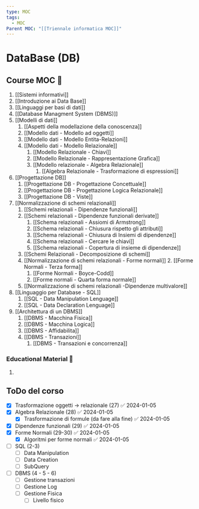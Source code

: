 ```yaml
---
type: MOC
tags:
  - MOC
Parent MOC: "[[Triennale informatica MOC]]"
---
```

# DataBase (DB)

## Course MOC  📒
1. [[Sistemi informativi]]
2. [[Introduzione ai Data Base]]
3. [[Linguaggi per basi di dati]]
4. [[Database Managment System (DBMS)]]
5. [[Modelli di dati]]
	1. [[Aspetti della modellazione della conoscenza]]
	2. [[Modello dati - Modello ad oggetti]]
	3. [[Modello dati - Modello Entita-Relazioni]]
	4. [[Modello dati - Modello Relazionale]]
		1. [[Modello Relazionale - Chiavi]]
		2. [[Modello Relazionale - Rappresentazione Grafica]]
		3. [[Modello relazionale - Algebra Relazionale]]
			1. [[Algebra Relazionale - Trasformazione di espressioni]]
6. [[Progettazione DB]]
	1. [[Progettazione DB - Progettazione Concettuale]]
	2. [[Progettazione DB - Progettazione Logica Relazionale]]
	3. [[Progettazione DB - Viste]]
7. [[Normalizzazione di schemi relazionali]]
	1. [[Schemi relazionali - Dipendenze funzionali]]
	2. [[Schemi relazionali - Dipendenze funzionali derivate]]
		1. [[Schema relazionali - Assiomi di Armstrong]]
		2. [[Schema relazionali - Chiusura rispetto gli attributi]]
		3. [[Schema relazionali - Chiusura di Insiemi di dipendenze]]
		4. [[Schema relazionali - Cercare le chiavi]]
		5. [[Schema relazionali - Copertura di insieme di dipendenze]]
	3. [[Schemi Relazionali - Decomposizione di schemi]]
	4. [[Normalizzazione  di schemi relazionali - Forme normali]]
		2. [[Forme Normali - Terza forma]]
		1. [[Forme Normali - Boyce-Codd]]
		3. [[Forme normali - Quarta forma normale]]
	5. [[Normalizzazione di schemi relazionali -Dipendenze multivalore]]
8. [[Linguaggio per Database - SQL]]
	1. [[SQL - Data Manipulation Lenguage]]
	2. [[SQL - Data Declaration Lenguage]]
9. [[Architettura di un DBMS]]
	1. [[DBMS - Macchina Fisica]]
	2. [[DBMS - Macchina Logica]]
	3. [[DBMS - Affidabilita]]
	4. [[DBMS - Transazioni]]
		1. [[DBMS - Transazioni e concorrenza]]



### Educational Material 🧱
1. 



## ToDo del corso
- [x] Trasformazione oggetti -> relazionale (27) ✅ 2024-01-05
- [x] Algebra Relazionale (28) ✅ 2024-01-05
	- [x] Trasformazione di formule (da fare alla fine) ✅ 2024-01-05
- [x] Dipendenze funzionali (29) ✅ 2024-01-05
- [x] Forme Normali (29-30) ✅ 2024-01-05
	- [x] Algoritmi per forme normali ✅ 2024-01-05
- [ ] SQL (2-3)
	- [ ] Data Manipulation
	- [ ] Data Creation
	- [ ] SubQuery
- [ ] DBMS (4 - 5 - 6)
	- [ ] Gestione transazioni
	- [ ] Gestione Log
	- [ ] Gestione Fisica
		- [ ] Livello fisico